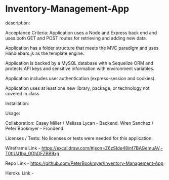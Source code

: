 # Inventory-Management-App

description:
  
Acceptance Criteria: Application uses a Node and Express back end and uses both GET and POST routes for retrieving and adding new data.

Application has a folder structure that meets the MVC paradigm and uses Handlebars.js as the template engine.

Application is backed by a MySQL database with a Sequelize ORM and protects API keys and sensitive information with environment variables.

Application includes user authentication (express-session and cookies).

Application uses at least one new library, package, or technology not covered in class


Installation:



Usage:


Collaboration:  Casey Miller / Melissa Lycan - Backend.         Wren Sanchez / Peter Bookmyer - Frondend.


Licenses / Tests:  No licenses or tests were needed for this application.


Wireframe Link - https://excalidraw.com/#json=Z6zSIde48inf7BAGemuAV,-T0tIUJ1ba_0OhDFZBB9xg

Repo Link - https://github.com/PeterBookmyer/Inventory-Management-App

Heroku Link -

